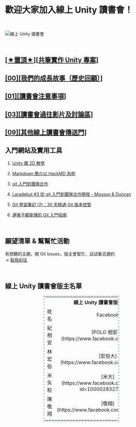
# 歡迎大家加入線上 Unity 讀書會！

<br>

![線上 Unity 讀書會](https://scontent-tpe1-1.xx.fbcdn.net/t31.0-8/14086255_10208922036842631_619976415949838381_o.jpg "歡迎大家加入線上 Unity 讀書會！")

<br>

## [[★置頂★][共筆實作 Unity 專案]](https://github.com/onlinereadbook/bookunity/tree/master/%5B02%5D%5B%E5%85%B1%E7%AD%86%E5%AF%A6%E4%BD%9C%20Unity%20%E5%B0%88%E6%A1%88%5D)

## [[00][我們的成長故事（歷史回顧）]](https://github.com/onlinereadbook/bookunity/tree/master/%5B00%5D%5B%E6%88%91%E5%80%91%E7%9A%84%E6%88%90%E9%95%B7%E6%95%85%E4%BA%8B%EF%BC%88%E6%AD%B7%E5%8F%B2%E5%9B%9E%E9%A1%A7%EF%BC%89%5D)

## [[01][讀書會注意事項]](https://github.com/onlinereadbook/bookunity/tree/master/%5B01%5D%5B%E8%AE%80%E6%9B%B8%E6%9C%83%E6%B3%A8%E6%84%8F%E4%BA%8B%E9%A0%85%5D)

## [[03][讀書會過往影片及討論區]](https://github.com/onlinereadbook/bookunity/tree/master/%5B03%5D%5B%E8%AE%80%E6%9B%B8%E6%9C%83%E9%81%8E%E5%BE%80%E5%BD%B1%E7%89%87%E5%8F%8A%E8%A8%8E%E8%AB%96%E5%8D%80%5D)

## [[09][其他線上讀書會傳送門]](https://github.com/onlinereadbook/bookunity/tree/master/%5B09%5D%5B%E5%85%B6%E4%BB%96%E7%B7%9A%E4%B8%8A%E8%AE%80%E6%9B%B8%E6%9C%83%E5%82%B3%E9%80%81%E9%96%80%5D)

## 入門網站及實用工具


01. [Unity 醬 2D 教學](https://www.youtube.com/playlist?list=PL4czuZwtEBowj3boYrTGVXcCvUpIr4FkR)


2. [Markdown 簡介以 HackMD 為例](https://youtu.be/8maKJ6CJ9no)


3. [git 入門到團隊合作](https://youtu.be/DqYJwg6dvJo)


4. [Laradebut #3 從 git 入門到團隊合作開發 - Mouson & Duncan](https://youtu.be/sEloF3SzGI8)

5. [Git 學習筆記 (2)：30 天精通 Git 版本控管](http://blog.miniasp.com/post/2013/11/03/Learning-Git-Part-2-Master-Git-in-30-days.aspx)

6. [連猴子都能懂的 Git 入門指南](https://backlogtool.com/git-guide/tw/)

<br>

## 願望清單 & 幫幫忙活動

有想聽的主題，開 Git Issues，版主會幫忙、試試看去邀約
<br>→ [點我前往](https://github.com/onlinereadbook/bookunity/issues)

<br>

## 線上 Unity 讀書會版主名單

<center><table style="width:50%; text-align:center; vertical-align:middle; border: 5px dotted #BACAC6;">
<tr>
<!------------------------------------------------------>
<th colspan="2" align="center">線上 Unity 讀書會版主清單</th>
<!------------------------------------------------------>
</tr>
<tr>
<!------------------------------------------------------>
<td style="width:20%;">姓名							</td>
<td style="width:80%;">Facebook						</td>
<!------------------------------------------------------>
</tr>
<tr>
<!------------------------------------------------------>
<td>紀相安											</td>
<td>[POLO 相安大](https://www.facebook.com/polo13999)</td>
<!------------------------------------------------------>
</tr>
<tr>
<!------------------------------------------------------>
<td>林宏伯											</td>
<td>[宏伯大](https://www.facebook.com/negatorism/)</td>
<!------------------------------------------------------>
</tr>
<tr>
<!------------------------------------------------------>
<td>米矢粒											</td>
<td>[米大](https://www.facebook.com/profile.php?id=100002832739950)</td>
<!------------------------------------------------------>
</tr>
<tr>
<!------------------------------------------------------>
<td>陳敬翔											</td>
<td>[敬翔](https://www.facebook.com/oneleo760823)	</td>
<!------------------------------------------------------>
</tr>
<tr>
<!------------------------------------------------------>
<td>												</td>
<td>												</td>
<!------------------------------------------------------>
</tr>
</table></center>

<br>